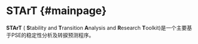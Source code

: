 STArT                         {#mainpage}
============

**STArT** ( **S**tability and **T**ransition **A**nalysis and **R**esearch **T**oolkit)是一个主要基于PSE的稳定性分析及转捩预测程序。
